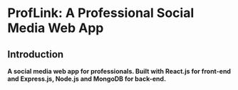 # ProfLink: A Professional Social Media Web App
## Introduction
**A social media web app for professionals. Built with React.js for front-end and Express.js, Node.js and MongoDB for back-end.**

